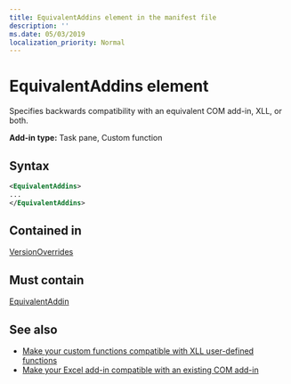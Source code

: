 ```yaml
---
title: EquivalentAddins element in the manifest file
description: ''
ms.date: 05/03/2019
localization_priority: Normal
---
```


# EquivalentAddins element

Specifies backwards compatibility with an equivalent COM add-in, XLL, or both.

**Add-in type:** Task pane, Custom function

## Syntax

```XML
<EquivalentAddins>
...  
</EquivalentAddins>  
```

## Contained in

[VersionOverrides](versionoverrides.md)

## Must contain

[EquivalentAddin](equivalentaddin.md)

## See also

- [Make your custom functions compatible with XLL user-defined functions](../../excel/make-custom-functions-compatible-with-xll-udf.md)
- [Make your Excel add-in compatible with an existing COM add-in](../../develop/make-office-add-in-compatible-with-existing-com-add-in.md)